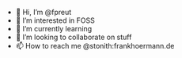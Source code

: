 - 👋 Hi, I’m @fpreut
- 👀 I’m interested in FOSS
- 🌱 I’m currently learning
- 💞️ I’m looking to collaborate on stuff
- 📫 How to reach me @stonith:frankhoermann.de

<!---
fpreut/fpreut is a ✨ special ✨ repository because its `README.md` (this file) appears on your GitHub profile.
You can click the Preview link to take a look at your changes.
--->
